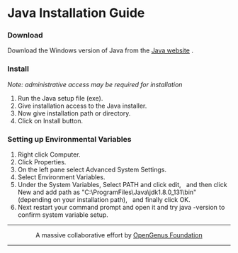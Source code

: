 # Java Installation Guide
### Download
Download the Windows version of Java from the [Java website](https://www.java.com/en/download/) .

### Install
*Note: administrative access may be required for installation*

1. Run the Java setup file (exe).
2. Give installation access to the Java installer.
3. Now give installation path or directory.
4. Click on Install button.

### Setting up Environmental Variables

1. Right click Computer.
2. Click Properties.
3. On the left pane select Advanced System Settings.
4. Select Environment Variables.
5. Under the System Variables, Select PATH and click edit,
   and then click New and add path as "C:\ProgramFiles\Java\jdk1.8.0_131\bin" (depending on your installation path),
   and finally click OK.
6. Next restart your command prompt and open it and try java -version to confirm system variable setup.

---

<p align="center">
	A massive collaborative effort by <a href="https://github.com/OpenGenus/cosmos">OpenGenus Foundation</a> 
</p>

---
